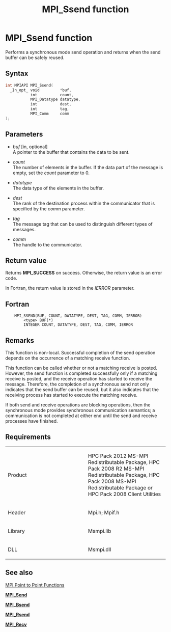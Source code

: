 ﻿---
title: MPI_Ssend function
TOCTitle: MPI_Ssend function
ms:assetid: dea32116-1bf7-479a-a5c0-25158844a739
ms:mtpsurl: https://msdn.microsoft.com/en-us/library/Dn473471(v=VS.85)
ms:contentKeyID: 59361006
ms.date: 03/28/2018
mtps_version: v=VS.85
f1_keywords:
- MPI_SSEND
- mpif/MPI_Ssend
- mpi/MPI_SSEND
dev_langs:
- C++
- C
api_location:
- Msmpi.dll
api_name:
- MPI_Ssend
api_type:
- DLLExport
product:
- Windows
topic_type:
- apiref
- kbSyntax
product_family_name: VS
ROBOTS: INDEX,FOLLOW
---

# MPI\_Ssend function

Performs a synchronous mode send operation and returns when the send buffer can be safely reused.

## Syntax

``` c++
int MPIAPI MPI_Ssend(
  _In_opt_ void         *buf,
           int          count,
           MPI_Datatype datatype,
           int          dest,
           int          tag,
           MPI_Comm     comm
);
```

## Parameters

  - *buf* \[in, optional\]  
    A pointer to the buffer that contains the data to be sent.

  - *count*  
    The number of elements in the buffer. If the data part of the message is empty, set the *count* parameter to 0.

  - *datatype*  
    The data type of the elements in the buffer.

  - *dest*  
    The rank of the destination process within the communicator that is specified by the *comm* parameter.

  - *tag*  
    The message tag that can be used to distinguish different types of messages.

  - *comm*  
    The handle to the communicator.

## Return value

Returns **MPI\_SUCCESS** on success. Otherwise, the return value is an error code.

In Fortran, the return value is stored in the *IERROR* parameter.

## Fortran

``` FORTRAN
    MPI_SSEND(BUF, COUNT, DATATYPE, DEST, TAG, COMM, IERROR)
        <type> BUF(*)
        INTEGER COUNT, DATATYPE, DEST, TAG, COMM, IERROR
```

## Remarks

This function is non-local. Successful completion of the send operation depends on the occurrence of a matching receive function.

This function can be called whether or not a matching receive is posted. However, the send function is completed successfully only if a matching receive is posted, and the receive operation has started to receive the message. Therefore, the completion of a synchronous send not only indicates that the send buffer can be reused, but it also indicates that the receiving process has started to execute the matching receive.

If both send and receive operations are blocking operations, then the synchronous mode provides synchronous communication semantics; a communication is not completed at either end until the send and receive processes have finished.

## Requirements

<table>
<colgroup>
<col style="width: 50%" />
<col style="width: 50%" />
</colgroup>
<tbody>
<tr class="odd">
<td><p>Product</p></td>
<td><p>HPC Pack 2012 MS-MPI Redistributable Package, HPC Pack 2008 R2 MS-MPI Redistributable Package, HPC Pack 2008 MS-MPI Redistributable Package or HPC Pack 2008 Client Utilities</p></td>
</tr>
<tr class="even">
<td><p>Header</p></td>
<td>Mpi.h;
Mpif.h</td>
</tr>
<tr class="odd">
<td><p>Library</p></td>
<td>Msmpi.lib</td>
</tr>
<tr class="even">
<td><p>DLL</p></td>
<td>Msmpi.dll</td>
</tr>
</tbody>
</table>


## See also

[MPI Point to Point Functions](mpi-point-to-point-functions.md)

[**MPI\_Send**](mpi-send-function.md)

[**MPI\_Bsend**](mpi-bsend-function.md)

[**MPI\_Rsend**](mpi-rsend-function.md)

[**MPI\_Recv**](mpi-recv-function.md)

